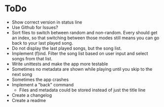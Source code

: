 ToDo
=====


* Show correct version in status line
* Use Github for Issues?
* Sort files to switch between random and non-random. Every should get an index,
  so that switching between those modes still means you can go back to your last played song.
* Do not display the last played songs, but the song list.
* Implement (f)ind. Filter the song list based on user input and select songs 
  from that list.
* Write unittests and make the app more testable
* Sometimes no metadata are shown while playing until you skip to the next song
* Sometimes the app crashes
* Implement a "back" command
  * Files and metadata could be stored instead of just the title line
* Create a changelog
* Create a readme
